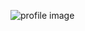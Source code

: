 ![profile image](https://avatars2.githubusercontent.com/u/10764372?s=400&u=4ed60a7ddeb9339ae2528258e9b776194169de2d&v=4)
